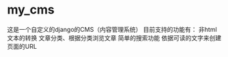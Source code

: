 # my_cms
这是一个自定义的django的CMS（内容管理系统）
目前支持的功能有：
 非html文本的转换
 文章分类、根据分类浏览文章
 简单的搜索功能
 依据可读的文字来创建页面的URL
